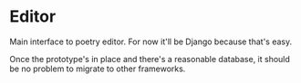 Editor
======

Main interface to poetry editor.
For now it'll be Django because that's easy.

Once the prototype's in place and there's a reasonable database, it should be no problem to migrate to other frameworks.
